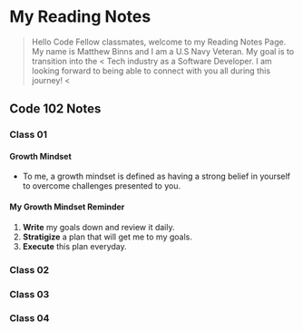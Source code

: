 # My Reading Notes
> Hello Code Fellow classmates, welcome to my Reading Notes Page. My name is Matthew Binns and I am a U.S Navy Veteran. My goal is to transition into the <
> Tech industry as a Software Developer. I am looking forward to being able to connect with you all during this journey! < 
## Code 102 Notes
### Class 01
#### Growth Mindset
- To me, a growth mindset is defined as having a strong belief in yourself to overcome challenges presented to you. 
#### My Growth Mindset Reminder
1. **Write** my goals down and review it daily.
2. **Stratigize** a plan that will get me to my goals.
3. **Execute** this plan everyday.
### Class 02
### Class 03
### Class 04
